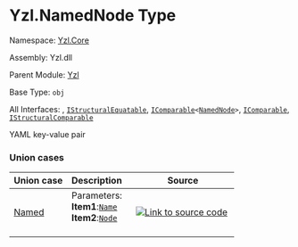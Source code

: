 # Yzl.NamedNode Type

Namespace: [Yzl.Core](https://queil.github.io/yzl/reference/yzl-core)

Assembly: Yzl.dll

Parent Module: [Yzl](https://queil.github.io/yzl/reference/yzl-core-yzl)

Base Type: <code>obj</code>

All Interfaces: , <code><a href="https://docs.microsoft.com/dotnet/api/system.collections.istructuralequatable">IStructuralEquatable</a></code>, <code><span><a href="https://docs.microsoft.com/dotnet/api/system.icomparable-1">IComparable</a>&lt;<a href="https://queil.github.io/yzl/reference/yzl-core-yzl-namednode">NamedNode</a>&gt;</span></code>, <code><a href="https://docs.microsoft.com/dotnet/api/system.icomparable">IComparable</a></code>, <code><a href="https://docs.microsoft.com/dotnet/api/system.collections.istructuralcomparable">IStructuralComparable</a></code>

YAML key-value pair

### Union cases

Union case | Description | Source
:--- | :--- | :---:
[Named](#Named)&nbsp; | Parameters: &nbsp;<br />**Item1**:<code><a href="https://queil.github.io/yzl/reference/yzl-core-yzl-name">Name</a></code>&nbsp;<br />**Item2**:<code><a href="https://queil.github.io/yzl/reference/yzl-core-yzl-node">Node</a></code>&nbsp;<br />&nbsp;&nbsp; | [![Link to source code](https://queil.github.io/yzl/content/img/github.png)](https://github.com/queil/yzl/tree/master/src/Yzl.fs#L63-63)&nbsp;



